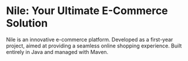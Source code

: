 <h1> Nile: Your Ultimate E-Commerce Solution </h1>
Nile is an innovative e-commerce platform. Developed as a first-year project, aimed at providing a seamless online shopping experience. 
Built entirely in Java and managed with Maven.
